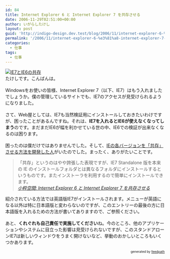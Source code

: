 ```yaml
---
id: 84
title: Internet Explorer 6 と Internet Explorer 7 を共存させる
date: 2006-11-29T02:51:00+00:00
author: いがらしたけし
layout: post
guid: 'http://indigo-design.dev.test/blog/2006/11/internet-explorer-6-%e3%81%a8-internet-explorer-7-%e3%82%92%e5%85%b1%e5%ad%98%e3%81%95%e3%81%9b%e3%82%8b/'
permalink: '/2006/11/internet-explorer-6-%e3%81%a8-internet-explorer-7-%e3%82%92%e5%85%b1%e5%ad%98%e3%81%95%e3%81%9b%e3%82%8b/'
categories:
  - 仕事
tags:
  - 仕事
---
```

<a href="http://blog-imgs-29.fc2.com/a/r/m/armadillo75/061128a.jpg" target="_blank"><img src="http://blog-imgs-29.fc2.com/a/r/m/armadillo75/061128as.jpg" alt="IE7とIE6の共存" border="0"></a><br />たけしです。こんばんは。<br /><br />Windowsをお使いの皆様、Internet Explorer 7（以下、IE7）はもう入れましたでしょうか。僕の管理しているサイトでも、IE7のアクセスが見受けられるようになりました。<br /><br />さて、Web屋としては、IE7も当然検証用にインストールしておきたいわけですが、困ったことがあるんですね。それは、<span style="font-weight: bold">IE7を入れるとIE6が使えなくなってしまう</span>のです。まだまだIE6が幅を利かせている世の中、IE6での検証が出来なくなるのは困ります。<br /><br />困ったのは僕だけではありませんでした。そして、<a href="http://tredosoft.com/IE7_standalone">IEの各バージョンを「共存」させる方法を開発した人</a>がいたのでした。まったく、ありがたいことです。<br /><blockquote>「共存」というのはやや誇張した表現ですが、IE7 Standalone 版を本来の IE のインストールフォルダとは異なるフォルダにインストールするというものです。またインストーラを利用するので簡単にインストールできます。<br /><cite><a href="http://www.koikikukan.com/archives/2006/11/08-005050.php">小粋空間: Internet Explorer 6 と Internet Explorer 7 を共存させる</a></cite></blockquote>
紹介されている方法では英語版IE7がインストールされます。メニューが英語になる以外は特に日本語版と変わらないのですが、このエントリーの最後の方に日本語版を入れるための方法が書いてありますので、ご参照ください。<br /><br />あと、<span style="font-weight: bold">くれぐれも自己責任で実施してください</span>ね。今のところ、他のアプリケーションやシステムに目立った影響は見受けられないですが、このスタンドアローンIE7は新しいウィンドウをうまく開けないなど、挙動のおかしいところもいくつかあります。<br />
<div style="text-align: right;font-size: 10px">
&nbsp;&nbsp;<span>generated by <a href="http://feedpath.jp">feedpath</a></span>
</div>